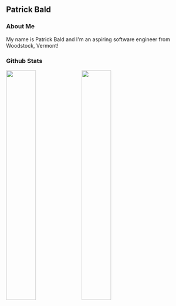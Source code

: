 
## Patrick Bald

### About Me

My name is Patrick Bald and I'm an aspiring software engineer from Woodstock, Vermont!

### Github Stats

<img align="center" width="40%" src="https://github-readme-stats.vercel.app/api?username=patrickbald&show_icons=true" /> <img align="center" width="40%" src="https://github-readme-stats.vercel.app/api/top-langs/?username=patrickbald&layout=compact" />

<!--
**patrickbald/patrickbald** is a ✨ _special_ ✨ repository because its `README.md` (this file) appears on your GitHub profile.

Here are some ideas to get you started:

- 🔭 I’m currently working on ...
- 🌱 I’m currently learning ...
- 👯 I’m looking to collaborate on ...
- 🤔 I’m looking for help with ...
- 💬 Ask me about ...
- 📫 How to reach me: ...
- 😄 Pronouns: ...
- ⚡ Fun fact: ...
-->




